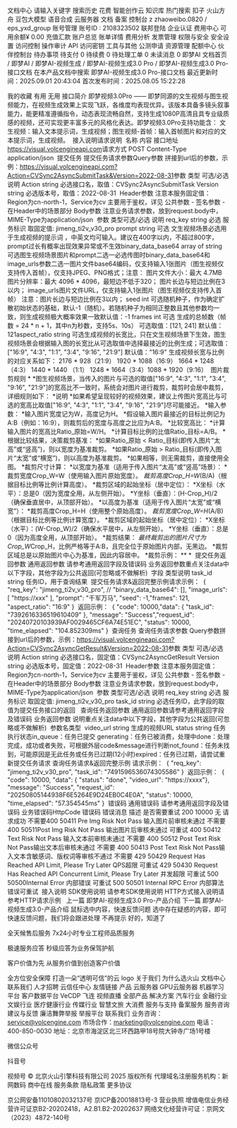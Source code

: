 
文档中心
请输入关键字
搜索历史
花费
智能创作云
知识库
热门搜索
扣子
火山方舟
豆包大模型
语音合成
云服务器
文档
备案
控制台
z
zhaoweibo.0820 / eps_yxd_group
账号管理
账号ID : 2108323502
联邦登陆
企业认证
费用中心
可用余额¥ 0.00
充值汇款
账户总览
账单详情
费用分析
发票管理
权限与安全
安全设置
访问控制
操作审计
API 访问密钥
工具与其他
公测申请
资源管理
配额中心
伙伴控制台
待办事项
待支付
0
待续费
0
待处理工单
0
未读消息
0
即梦AI
文档首页
/
即梦AI
/
即梦AI-视频生成
/
即梦AI-视频生成3.0 Pro
/
即梦AI-视频生成3.0 Pro-接口文档
在本产品文档中搜索
即梦AI-视频生成3.0 Pro-接口文档
最近更新时间：2025.09.01 20:43:04
首次发布时间：2025.08.05 15:22:28

我的收藏
有用
无用
接口简介​
即梦视频3.0Pro —— 即梦同源的文生视频与图生视频能力，在视频生成效果上实现飞跃，各维度均表现优异。该版本具备多镜头叙事能力，能更精准遵循指令，动态表现流畅自然，支持生成1080P高清且具专业级质感的视频，还可实现更丰富多元的风格化表达。​
即梦视频3.0Pro支持功能含：​
文生视频：输入文本提示词，生成视频；​
图生视频-首帧：输入首帧图片和对应的文本提示词，生成视频。​
​
接入说明​
请求说明​
​
名称​
内容​
接口地址​
https://visual.volcengineapi.com​
请求方式​
POST​
Content-Type​
application/json​
​
提交任务​
提交任务请求参数​
Query参数​
拼接到url后的参数，示例：https://visual.volcengineapi.com?Action=CVSync2AsyncSubmitTask&Version=2022-08-31​
​
参数​
类型​
可选/必选​
说明​
Action​
string​
必选​
接口名，取值：CVSync2AsyncSubmitTask​
Version​
string​
必选​
版本号，取值：2022-08-31​
​
Header参数​
注意​
本服务固定值：Region为cn-north-1，Service为cv​
主要用于鉴权，详见 公共参数 - 签名参数 - 在Header中的场景部分​
Body参数​
注意​
业务请求参数，放到request.body中，MIME-Type为application/json​
​
参数​
类型​
可选/必选​
说明​
req_key​
string​
必选​
服务标识​
取固定值: jimeng_ti2v_v30_pro​
prompt​
string​
可选​
文生视频场景必选​
用于生成视频的提示词 ，中英文均可输入。建议在400字以内，不超过800字，prompt过长有概率出现效果异常或不生效​
binary_data_base64​
array of string​
可选​
图生视频场景图片和prompt二选一必选​
传图时binary_data_base64和image_urls参数二选一​
图片文件base64编码，仅支持输入1张图片（图生视频仅支持传入首帧），仅支持JPEG、PNG格式；​
注意：​
图片文件大小：最大 4.7MB​
图片分辨率：最大 4096 * 4096，最短边不低于320；​
图片长边与短边比例在3以内；​
image_urls​
图片文件URL，仅支持输入1张图片（图生视频仅支持传入首帧）​
注意：​
图片长边与短边比例在3以内；​
seed​
int​
可选​
随机种子，作为确定扩散初始状态的基础，默认-1（随机）。若随机种子为相同正整数且其他参数均一致，则生成视频极大概率效果一致​
默认值：-1​
frames​
int​
可选​
生成的总帧数（帧数 = 24 * n + 1，其中n为秒数，支持5s、10s）​
可选取值：[121, 241]​
默认值：121​
aspect_ratio​
string​
可选​
生成视频的长宽比，只在文生视频场景下生效，图生视频场景会根据输入图的长宽比从可选取值中选择最接近的比例生成；​
可选取值：["16:9", "4:3", "1:1", "3:4", "9:16", "21:9"]​
默认值："16:9"​
​
生成视频长宽与比例的对应关系如下：​
2176 * 928（21:9）​
1920 * 1088（16:9）​
1664 * 1248（4:3）​
1440 * 1440 （1:1）​
1248 * 1664（3:4）​
1088 * 1920（9:16）​
​
图片裁剪规则​
*
*图生视频场景，当传入的图片与可选的取值["16:9", "4:3", "1:1", "3:4", "9:16", "21:9"]的宽高比不一致时，系统会对图片进行裁剪，裁剪时会居中裁剪，详细规则如下：
*说明
*如果希望呈现较好的视频效果，建议上传图片宽高比与可选的宽高比取值["16:9", "4:3", "1:1", "3:4", "9:16", "21:9"]尽可能接近。
*输入参数：
*输入图片宽度记为W，高度记为H。
*假设输入图片最接近的目标比例记为A:B（例如：16:9），则裁剪后的宽度与高度之比应为A:B。
*比较宽高比：
*计算输入图片的宽高比Ratio_原始=W/H。
*计算目标比例的比值Ratio_目标=A/B。
*根据比较结果，决策裁剪基准：
*如果Ratio_原始 < Ratio_目标(即传入图片“太高”或“竖高”)，则以宽度为基准裁剪。
*如果Ratio_原始 > Ratio_目标(即传入图片“太宽”或“横宽”)，则以高度为基准裁剪。
*如果相等，则无需裁剪，直接使用全图。
*裁剪尺寸计算：
*以宽度为基准（适用于传入图片“太高”或“竖高”场景）：
*裁剪宽度Crop_W=W（使用输入图片原始宽度）。
*裁剪高度Crop_H=W*(B/A)（根据目标比例等比例计算高度）。
*裁剪区域的起始坐标（居中定位）：
*X坐标（水平）：总是0（因为宽度全用，从左侧开始）。
*Y坐标（垂直）：(H-Crop_H)/2（确保垂直居中，从顶部开始）。
*以高度为基准（适用于传入图片“太宽”或“横宽”）：
*裁剪高度Crop_H=H（使用整个原始高度）。
*裁剪宽度Crop_W=H*(A/B)（根据目标比例等比例计算宽度）。
*裁剪区域的起始坐标（居中定位）：
*X坐标（水平）：(W-Crop_W)/2（确保水平居中，从左侧开始）。
*Y坐标（垂直）：总是0（因为高度全用，从顶部开始）。
*裁剪结果：
*最终裁剪出的图片尺寸为Crop_W*Crop_H，比例严格等于A:B，且完全位于原始图片内部，无黑边。
*裁剪区域总是以原始图片中心为基准，因此内容居中。
*裁剪示例：
**
*
​
​
提交任务返回参数​
通用返回参数​
请参考通用返回字段及错误码​
业务返回参数​
重点关注data中以下字段，其他字段为公共返回(可忽略或不做解析)​
​
字段​
类型​
说明​
task_id​
string​
任务ID，用于查询结果​
​
提交任务请求&返回完整示例​
请求示例：​
​
{​
    "req_key": "jimeng_ti2v_v30_pro",​
    // "binary_data_base64": [],​
    "image_urls": [​
        "https://xxx"​
    ],​
    "prompt": "千军万马",​
    "seed": -1,​
    "frames": 121,​
    "aspect_ratio": "16:9"​
}​
​
返回示例：​
​
{​
    "code": 10000,​
    "data": {​
        "task_id": "7392616336519610409"​
    },​
    "message": "Success",​
    "request_id": "20240720103939AF0029465CF6A74E51EC",​
    "status": 10000,​
    "time_elapsed": "104.852309ms"​
}​
​
查询任务​
查询任务请求参数​
Query参数​
拼接到url后的参数，示例：https://visual.volcengineapi.com?Action=CVSync2AsyncGetResult&Version=2022-08-31​
​
参数​
类型​
可选/必选​
说明​
Action​
string​
必选​
接口名，固定值：CVSync2AsyncGetResult​
Version​
string​
必选​
版本号，固定值：2022-08-31​
​
Header参数​
注意​
本服务固定值：Region为cn-north-1，Service为cv​
主要用于鉴权，详见 公共参数 - 签名参数 - 在Header中的场景部分​
Body参数​
注意​
业务请求参数，放到request.body中，MIME-Type为application/json​
​
参数​
类型​
可选/必选​
说明​
req_key​
string​
必选​
服务标识​
取固定值: jimeng_ti2v_v30_pro​
task_id​
string​
必选​
任务ID，此字段的取值为提交任务接口的返回​
​
​
查询任务返回参数​
通用返回参数​
请参考通用返回字段及错误码​
业务返回参数​
说明​
重点关注data中以下字段，其他字段为公共返回(可忽略或不做解析)​
​
参数名​
类型​
​
video_url​
string​
生成的视频URL​
status​
string​
任务执行状态​
in_queue：任务已提交​
generating：任务已被消费，处理中​
done：处理完成，成功或者失败，可根据外层code&message进行判断​
not_found：任务未找到，可能原因是无此任务或任务已过期(12小时)​
expired：任务已过期，请尝试重新提交任务请求​
​
查询任务请求&返回完整示例​
请求示例：​
​
{​
    "req_key": "jimeng_ti2v_v30_pro",​
    "task_id": "7491596536074305586"​
}​
​
返回示例：​
​
{​
    "code": 10000,​
    "data": {​
        "status": "done",​
        "video_url": "https://xxxx"​
    },​
    "message": "Success",​
    "request_id": "20250805144938F6E5264E9D24EB0C4E0A",​
    "status": 10000,​
    "time_elapsed": "57.354545ms"​
}​
​
错误码​
通用错误码​
请参考通用返回字段及错误码​
业务错误码​
​
HttpCode​
错误码​
错误消息​
描述​
是否需要重试​
200​
10000​
无​
请求成功​
不需要​
400​
50411​
Pre Img Risk Not Pass​
输入图片前审核未通过​
不需要​
400​
50511​
Post Img Risk Not Pass​
输出图片后审核未通过​
可重试​
400​
50412​
Text Risk Not Pass​
输入文本前审核未通过​
不需要​
400​
50512​
Post Text Risk Not Pass​
输出文本后审核未通过​
不需要​
400​
50413​
Post Text Risk Not Pass​
输入文本含敏感词、版权词等审核不通过​
不需要​
429​
50429​
Request Has Reached API Limit, Please Try Later​
QPS超限​
可重试​
429​
50430​
Request Has Reached API Concurrent Limit, Please Try Later​
并发超限​
可重试​
500​
50500​
Internal Error​
内部错误​
可重试​
500​
50501​
Internal RPC Error​
内部算法错误​
可重试​
​
接入说明​
SDK使用说明​
请参考SDK使用说明​
HTTP方式接入说明​
请参考HTTP请求示例​
​
​
上一篇
即梦AI-视频生成3.0 Pro-产品介绍
下一篇
即梦AI-视频生成3.0-产品介绍
鼠标选中内容，快速反馈问题
选中存在疑惑的内容，即可快速反馈问题，我们将会跟进处理
不再提示
好的，知道了

全天候售后服务
7x24小时专业工程师品质服务

极速服务应答
秒级应答为业务保驾护航

客户价值为先
从服务价值到创造客户价值

全方位安全保障
打造一朵“透明可信”的云
logo
关于我们
为什么选火山
文档中心
联系我们
人才招聘
云信任中心
友情链接
产品
云服务器
GPU云服务器
机器学习平台
客户数据平台 VeCDP
飞连
视频直播
全部产品
解决方案
汽车行业
金融行业
文娱行业
医疗健康行业
传媒行业
智慧文旅
大消费
服务与支持
备案服务
服务咨询
建议与反馈
廉洁舞弊举报
举报平台
联系我们
业务咨询：service@volcengine.com
市场合作：marketing@volcengine.com
电话：400-850-0030
地址：北京市海淀区北三环西路甲18号院大钟寺广场1号楼

微信公众号

抖音号

视频号
© 北京火山引擎科技有限公司 2025 版权所有
代理域名注册服务机构：新网数码 商中在线
服务条款
隐私政策
更多协议

京公网安备11010802032137号
京ICP备20018813号-3
营业执照
增值电信业务经营许可证京B2-20202418，A2.B1.B2-20202637
网络文化经营许可证：京网文（2023）4872-140号
